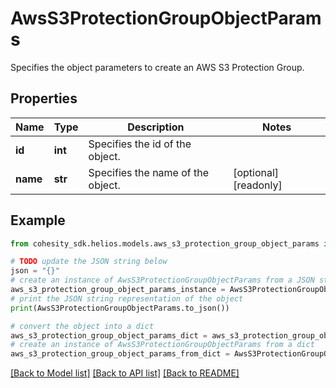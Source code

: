 # AwsS3ProtectionGroupObjectParams

Specifies the object parameters to create an AWS S3 Protection Group.

## Properties

Name | Type | Description | Notes
------------ | ------------- | ------------- | -------------
**id** | **int** | Specifies the id of the object. | 
**name** | **str** | Specifies the name of the object. | [optional] [readonly] 

## Example

```python
from cohesity_sdk.helios.models.aws_s3_protection_group_object_params import AwsS3ProtectionGroupObjectParams

# TODO update the JSON string below
json = "{}"
# create an instance of AwsS3ProtectionGroupObjectParams from a JSON string
aws_s3_protection_group_object_params_instance = AwsS3ProtectionGroupObjectParams.from_json(json)
# print the JSON string representation of the object
print(AwsS3ProtectionGroupObjectParams.to_json())

# convert the object into a dict
aws_s3_protection_group_object_params_dict = aws_s3_protection_group_object_params_instance.to_dict()
# create an instance of AwsS3ProtectionGroupObjectParams from a dict
aws_s3_protection_group_object_params_from_dict = AwsS3ProtectionGroupObjectParams.from_dict(aws_s3_protection_group_object_params_dict)
```
[[Back to Model list]](../README.md#documentation-for-models) [[Back to API list]](../README.md#documentation-for-api-endpoints) [[Back to README]](../README.md)


